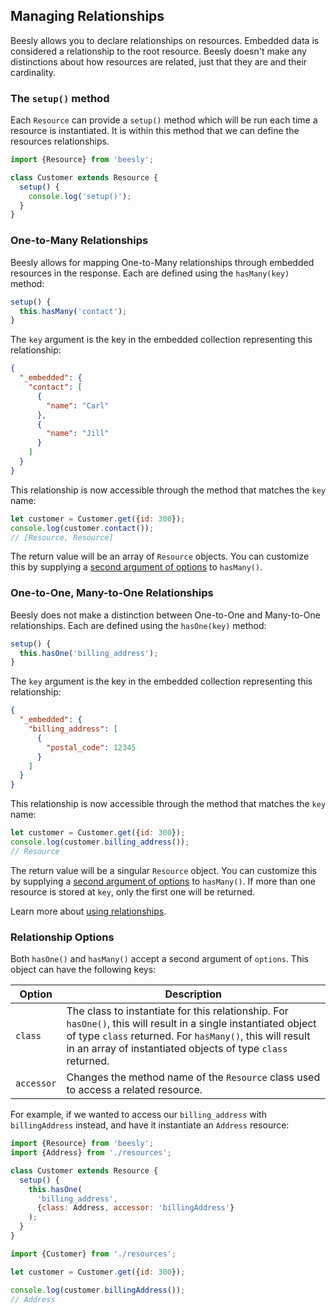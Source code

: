 ## Managing Relationships

Beesly allows you to declare relationships on resources. Embedded data is
considered a relationship to the root resource. Beesly doesn't make any
distinctions about how resources are related, just that they are and their
cardinality.

### The `setup()` method

Each `Resource` can provide a `setup()` method which will be run each time
a resource is instantiated. It is within this method that we can define the
resources relationships.

```js
import {Resource} from 'beesly';

class Customer extends Resource {
  setup() {
    console.log('setup()');
  }
}
```

### One-to-Many Relationships

Beesly allows for mapping One-to-Many relationships through embedded resources
in the response. Each are defined using the `hasMany(key)` method:

```js
setup() {
  this.hasMany('contact');
}
```

The `key` argument is the key in the embedded collection representing this
relationship:

```json
{
  "_embedded": {
    "contact": [
      {
        "name": "Carl"
      },
      {
        "name": "Jill"
      }
    ]
  }
}
```

This relationship is now accessible through the method that matches the `key`
name:

```js
let customer = Customer.get({id: 300});
console.log(customer.contact());
// [Resource, Resource]
```

The return value will be an array of `Resource` objects. You can customize this
by supplying a [second argument of options](#relationship-options) to
`hasMany()`.

### One-to-One, Many-to-One Relationships

Beesly does not make a distinction between One-to-One and Many-to-One
relationships. Each are defined using the `hasOne(key)` method:

```js
setup() {
  this.hasOne('billing_address');
}
```

The `key` argument is the key in the embedded collection representing this
relationship:

```json
{
  "_embedded": {
    "billing_address": [
      {
        "postal_code": 12345
      }
    ]
  }
}
```

This relationship is now accessible through the method that matches the `key`
name:

```js
let customer = Customer.get({id: 300});
console.log(customer.billing_address());
// Resource
```

The return value will be a singular `Resource` object. You can customize this
by supplying a [second argument of options](#relationship-options) to
`hasMany()`. If more than one resource is stored at `key`, only the first one
will be returned.

Learn more about [using relationships](using-relationships.md).

### Relationship Options

Both `hasOne()` and `hasMany()` accept a second argument of `options`. This
object can have the following keys:

| Option | Description |
| --- | --- |
| `class` | The class to instantiate for this relationship. For `hasOne()`, this will result in a single instantiated object of type `class` returned. For `hasMany()`, this will result in an  array of instantiated objects of type `class` returned. |
| `accessor` | Changes the method name of the `Resource` class used to access a related resource. |

For example, if we wanted to access our `billing_address` with `billingAddress`
instead, and have it instantiate an `Address` resource:

```js
import {Resource} from 'beesly';
import {Address} from './resources';

class Customer extends Resource {
  setup() {
    this.hasOne(
      'billing_address',
      {class: Address, accessor: 'billingAddress'}
    );
  }
}
```

```js
import {Customer} from './resources';

let customer = Customer.get({id: 300});

console.log(customer.billingAddress());
// Address
```
